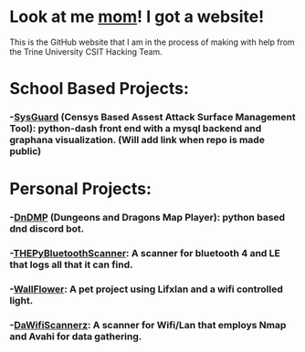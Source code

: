 # Look at me [mom](https://i.imgur.com/dqopYB9.mp4)! I got a website!
This is the GitHub website that I am in the process of making with help from the Trine University CSIT Hacking Team.

# School Based Projects:
### -[**SysGuard**](404) (Censys Based Assest Attack Surface Management Tool): python-dash front end with a mysql backend and graphana visualization. (Will add link when repo is made public)
# Personal Projects:
### -[**DnDMP**](https://github.com/NinjaKittayPK/DnDMP) (Dungeons and Dragons Map Player): python based dnd discord bot.
### -[**THEPyBluetoothScanner**](https://github.com/NinjaKittayPK/THEBluePyScanner): A scanner for bluetooth 4 and LE that logs all that it can find.
### -[**WallFlower**](https://github.com/NinjaKittayPK/Wallflower): A pet project using Lifxlan and a wifi controlled light.
### -[**DaWifiScannerz**](https://github.com/NinjaKittayPK/DaWifiScannerz): A scanner for Wifi/Lan that employs Nmap and Avahi for data gathering.
